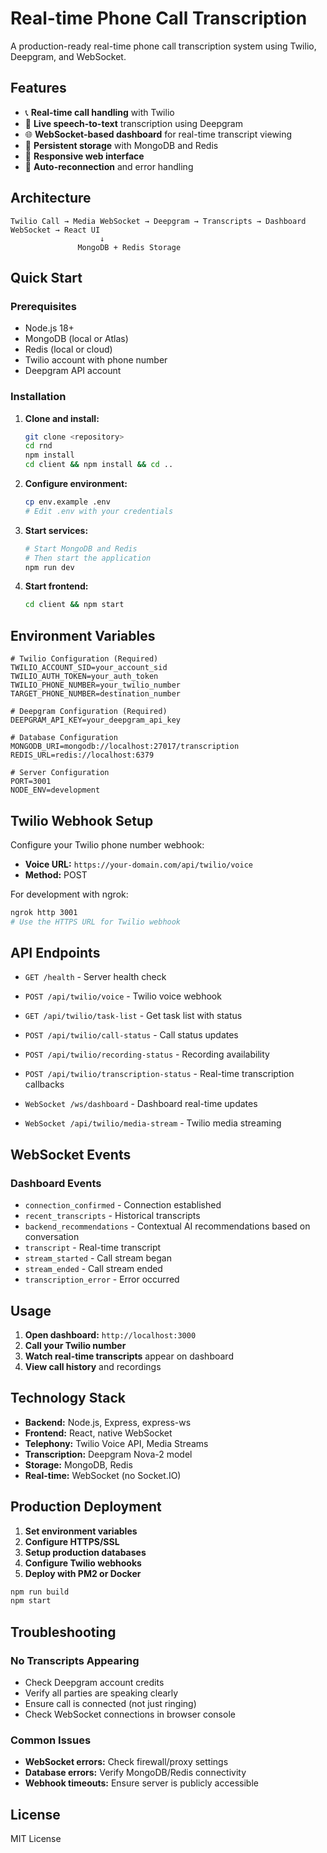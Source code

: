 # Real-time Phone Call Transcription

A production-ready real-time phone call transcription system using Twilio, Deepgram, and WebSocket.

## Features

- 📞 **Real-time call handling** with Twilio
- 🎤 **Live speech-to-text** transcription using Deepgram
- 🌐 **WebSocket-based dashboard** for real-time transcript viewing
- 💾 **Persistent storage** with MongoDB and Redis
- 📱 **Responsive web interface**
- 🔄 **Auto-reconnection** and error handling

## Architecture

```
Twilio Call → Media WebSocket → Deepgram → Transcripts → Dashboard WebSocket → React UI
                    ↓
               MongoDB + Redis Storage
```

## Quick Start

### Prerequisites

- Node.js 18+
- MongoDB (local or Atlas)
- Redis (local or cloud)
- Twilio account with phone number
- Deepgram API account

### Installation

1. **Clone and install:**
   ```bash
   git clone <repository>
   cd rnd
   npm install
   cd client && npm install && cd ..
   ```

2. **Configure environment:**
   ```bash
   cp env.example .env
   # Edit .env with your credentials
   ```

3. **Start services:**
   ```bash
   # Start MongoDB and Redis
   # Then start the application
   npm run dev
   ```

4. **Start frontend:**
   ```bash
   cd client && npm start
   ```

## Environment Variables

```env
# Twilio Configuration (Required)
TWILIO_ACCOUNT_SID=your_account_sid
TWILIO_AUTH_TOKEN=your_auth_token
TWILIO_PHONE_NUMBER=your_twilio_number
TARGET_PHONE_NUMBER=destination_number

# Deepgram Configuration (Required)
DEEPGRAM_API_KEY=your_deepgram_api_key

# Database Configuration
MONGODB_URI=mongodb://localhost:27017/transcription
REDIS_URL=redis://localhost:6379

# Server Configuration
PORT=3001
NODE_ENV=development
```

## Twilio Webhook Setup

Configure your Twilio phone number webhook:
- **Voice URL:** `https://your-domain.com/api/twilio/voice`
- **Method:** POST

For development with ngrok:
```bash
ngrok http 3001
# Use the HTTPS URL for Twilio webhook
```

## API Endpoints

- `GET /health` - Server health check
- `POST /api/twilio/voice` - Twilio voice webhook
- `GET /api/twilio/task-list` - Get task list with status

- `POST /api/twilio/call-status` - Call status updates
- `POST /api/twilio/recording-status` - Recording availability
- `POST /api/twilio/transcription-status` - Real-time transcription callbacks
- `WebSocket /ws/dashboard` - Dashboard real-time updates
- `WebSocket /api/twilio/media-stream` - Twilio media streaming

## WebSocket Events

### Dashboard Events
- `connection_confirmed` - Connection established
- `recent_transcripts` - Historical transcripts
- `backend_recommendations` - Contextual AI recommendations based on conversation
- `transcript` - Real-time transcript
- `stream_started` - Call stream began
- `stream_ended` - Call stream ended
- `transcription_error` - Error occurred

## Usage

1. **Open dashboard:** `http://localhost:3000`
2. **Call your Twilio number**
3. **Watch real-time transcripts** appear on dashboard
4. **View call history** and recordings

## Technology Stack

- **Backend:** Node.js, Express, express-ws
- **Frontend:** React, native WebSocket
- **Telephony:** Twilio Voice API, Media Streams
- **Transcription:** Deepgram Nova-2 model
- **Storage:** MongoDB, Redis
- **Real-time:** WebSocket (no Socket.IO)

## Production Deployment

1. **Set environment variables**
2. **Configure HTTPS/SSL**
3. **Setup production databases**
4. **Configure Twilio webhooks**
5. **Deploy with PM2 or Docker**

```bash
npm run build
npm start
```

## Troubleshooting

### No Transcripts Appearing
- Check Deepgram account credits
- Verify all parties are speaking clearly
- Ensure call is connected (not just ringing)
- Check WebSocket connections in browser console

### Common Issues
- **WebSocket errors:** Check firewall/proxy settings
- **Database errors:** Verify MongoDB/Redis connectivity
- **Webhook timeouts:** Ensure server is publicly accessible

## License

MIT License 